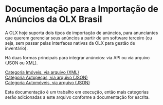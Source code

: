 # Documentação para a Importação de Anúncios da OLX Brasil

A OLX hoje suporta dois tipos de importação de anúncios, para anunciantes que querem gerenciar seus anúncios a partir de um software terceiro (ou seja, sem passar pelas interfaces nativas da OLX para gestão de inventário).

Há duas formas principais para integrar anúncios: via API ou via arquivo (JSON ou XML).

[Categoria Imóveis, via arquivo (XML)](https://github.com/olxbr/ad_integration/blob/master/manual/real_estate_xml.md)<br>
[Categoria Autopeças, via arquivo (JSON)](https://github.com/olxbr/ad_integration/blob/master/autoparts_json.md)<br>
[Categoria Automóveis, via arquivo (JSON)](https://github.com/olxbr/ad_integration/blob/master/autos_json.md)

Esta documentação é um trabalho em execução, então mais categorias serão adicionadas a este arquivo conforme a documentação for escrita.
